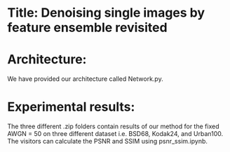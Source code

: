 # Title: Denoising single images by feature ensemble revisited
# Architecture: 
We have provided our architecture called Network.py.
# Experimental results: 
The three different .zip folders contain results of our method for the fixed AWGN = 50 on three different dataset i.e. BSD68, Kodak24, and Urban100. The visitors can calculate the PSNR and SSIM using psnr_ssim.ipynb.
